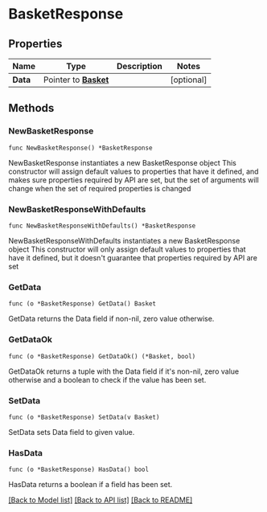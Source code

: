 # BasketResponse

## Properties

Name | Type | Description | Notes
------------ | ------------- | ------------- | -------------
**Data** | Pointer to [**Basket**](Basket.md) |  | [optional] 

## Methods

### NewBasketResponse

`func NewBasketResponse() *BasketResponse`

NewBasketResponse instantiates a new BasketResponse object
This constructor will assign default values to properties that have it defined,
and makes sure properties required by API are set, but the set of arguments
will change when the set of required properties is changed

### NewBasketResponseWithDefaults

`func NewBasketResponseWithDefaults() *BasketResponse`

NewBasketResponseWithDefaults instantiates a new BasketResponse object
This constructor will only assign default values to properties that have it defined,
but it doesn't guarantee that properties required by API are set

### GetData

`func (o *BasketResponse) GetData() Basket`

GetData returns the Data field if non-nil, zero value otherwise.

### GetDataOk

`func (o *BasketResponse) GetDataOk() (*Basket, bool)`

GetDataOk returns a tuple with the Data field if it's non-nil, zero value otherwise
and a boolean to check if the value has been set.

### SetData

`func (o *BasketResponse) SetData(v Basket)`

SetData sets Data field to given value.

### HasData

`func (o *BasketResponse) HasData() bool`

HasData returns a boolean if a field has been set.


[[Back to Model list]](../README.md#documentation-for-models) [[Back to API list]](../README.md#documentation-for-api-endpoints) [[Back to README]](../README.md)


